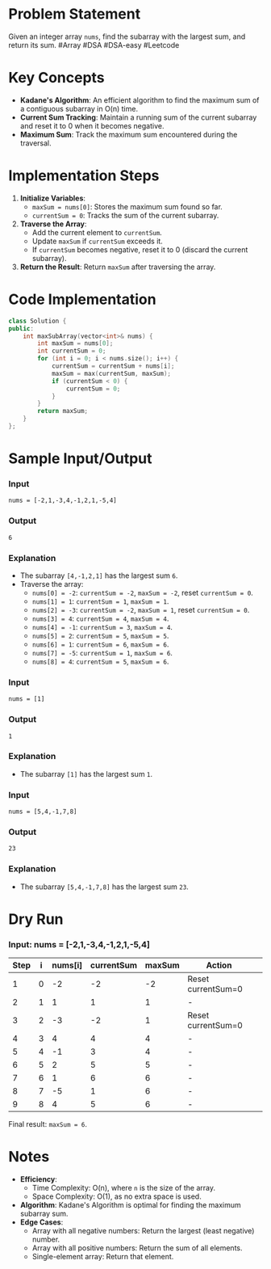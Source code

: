 # Problem Statement
Given an integer array `nums`, find the subarray with the largest sum, and return its sum.
#Array #DSA #DSA-easy #Leetcode 
# Key Concepts
- **Kadane's Algorithm**: An efficient algorithm to find the maximum sum of a contiguous subarray in O(n) time.
- **Current Sum Tracking**: Maintain a running sum of the current subarray and reset it to 0 when it becomes negative.
- **Maximum Sum**: Track the maximum sum encountered during the traversal.
# Implementation Steps
1. **Initialize Variables**:
   - `maxSum = nums[0]`: Stores the maximum sum found so far.
   - `currentSum = 0`: Tracks the sum of the current subarray.
2. **Traverse the Array**:
   - Add the current element to `currentSum`.
   - Update `maxSum` if `currentSum` exceeds it.
   - If `currentSum` becomes negative, reset it to 0 (discard the current subarray).
3. **Return the Result**: Return `maxSum` after traversing the array.
# Code Implementation
```cpp
class Solution {
public:
    int maxSubArray(vector<int>& nums) {
        int maxSum = nums[0];
        int currentSum = 0;
        for (int i = 0; i < nums.size(); i++) {
            currentSum = currentSum + nums[i];
            maxSum = max(currentSum, maxSum);
            if (currentSum < 0) {
                currentSum = 0;
            }
        }
        return maxSum;
    }
};
```
# Sample Input/Output
### Input
```plaintext
nums = [-2,1,-3,4,-1,2,1,-5,4]
```
### Output
```plaintext
6
```
### Explanation
- The subarray `[4,-1,2,1]` has the largest sum `6`.
- Traverse the array:
  - `nums[0] = -2`: `currentSum = -2`, `maxSum = -2`, reset `currentSum = 0`.
  - `nums[1] = 1`: `currentSum = 1`, `maxSum = 1`.
  - `nums[2] = -3`: `currentSum = -2`, `maxSum = 1`, reset `currentSum = 0`.
  - `nums[3] = 4`: `currentSum = 4`, `maxSum = 4`.
  - `nums[4] = -1`: `currentSum = 3`, `maxSum = 4`.
  - `nums[5] = 2`: `currentSum = 5`, `maxSum = 5`.
  - `nums[6] = 1`: `currentSum = 6`, `maxSum = 6`.
  - `nums[7] = -5`: `currentSum = 1`, `maxSum = 6`.
  - `nums[8] = 4`: `currentSum = 5`, `maxSum = 6`.
### Input
```plaintext
nums = [1]
```
### Output
```plaintext
1
```
### Explanation
- The subarray `[1]` has the largest sum `1`.
### Input
```plaintext
nums = [5,4,-1,7,8]
```
### Output
```plaintext
23
```
### Explanation
- The subarray `[5,4,-1,7,8]` has the largest sum `23`.
# Dry Run
### Input: nums = [-2,1,-3,4,-1,2,1,-5,4]
| Step | i   | nums[i] | currentSum | maxSum | Action             |     |
| ---- | --- | ------- | ---------- | ------ | ------------------ | --- |
| 1    | 0   | -2      | -2         | -2     | Reset currentSum=0 |     |
| 2    | 1   | 1       | 1          | 1      | -                  |     |
| 3    | 2   | -3      | -2         | 1      | Reset currentSum=0 |     |
| 4    | 3   | 4       | 4          | 4      | -                  |     |
| 5    | 4   | -1      | 3          | 4      | -                  |     |
| 6    | 5   | 2       | 5          | 5      | -                  |     |
| 7    | 6   | 1       | 6          | 6      | -                  |     |
| 8    | 7   | -5      | 1          | 6      | -                  |     |
| 9    | 8   | 4       | 5          | 6      | -                  |     |
Final result: `maxSum = 6`.
# Notes
- **Efficiency**:
  - Time Complexity: O(n), where `n` is the size of the array.
  - Space Complexity: O(1), as no extra space is used.
- **Algorithm**: Kadane's Algorithm is optimal for finding the maximum subarray sum.
- **Edge Cases**:
  - Array with all negative numbers: Return the largest (least negative) number.
  - Array with all positive numbers: Return the sum of all elements.
  - Single-element array: Return that element.